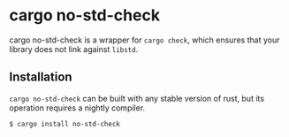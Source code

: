 # cargo no-std-check

cargo no-std-check is a wrapper for `cargo check`, which ensures that your
library does not link against `libstd`.

## Installation

`cargo no-std-check` can be built with any stable version of rust, but its
operation requires a nightly compiler.

```
$ cargo install no-std-check
```

